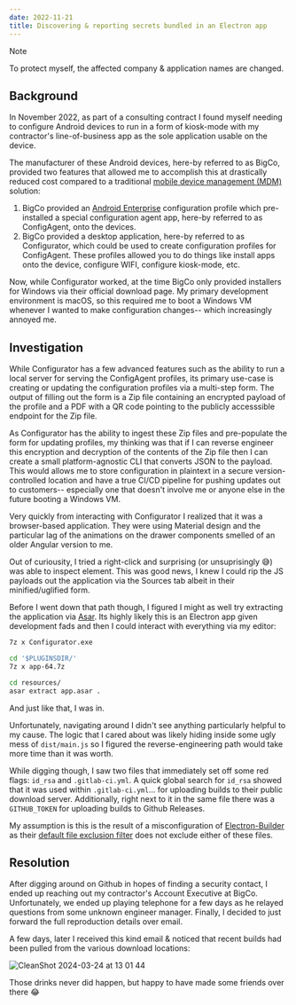 ```yaml
---
date: 2022-11-21
title: Discovering & reporting secrets bundled in an Electron app
---
```


> [!NOTE]
> To protect myself, the affected company & application names are changed.

## Background

In November 2022, as part of a consulting contract I found myself needing to configure Android devices to run in a form of kiosk-mode with
my contractor's line-of-business app as the sole application usable on the device.

The manufacturer of these Android devices, here-by referred to as BigCo, provided two features that allowed me to accomplish this at drastically reduced cost
compared to a traditional [mobile device management (MDM)](https://en.wikipedia.org/wiki/Mobile_device_management) solution:

1. BigCo provided an [Android Enterprise](https://www.android.com/enterprise/) configuration profile which pre-installed a special configuration agent app, here-by referred to as ConfigAgent, onto the devices.
2. BigCo provided a desktop application, here-by referred to as Configurator, which could be used to create configuration profiles for ConfigAgent.
   These profiles allowed you to do things like install apps onto the device, configure WIFI, configure kiosk-mode, etc.

Now, while Configurator worked, at the time BigCo only provided installers for Windows via their official download page.
My primary development environment is macOS, so this required me to boot a Windows VM whenever I wanted to make configuration changes-- which increasingly annoyed me.

## Investigation

While Configurator has a few advanced features such as the ability to run a local server for serving the ConfigAgent profiles,
its primary use-case is creating or updating the configuration profiles via a multi-step form.
The output of filling out the form is a Zip file containing an encrypted payload of the profile and a PDF with a QR code pointing to the publicly accesssible endpoint for the Zip file.

As Configurator has the ability to ingest these Zip files and pre-populate the form for updating profiles, my thinking was that if I can reverse engineer this encryption and decryption of the contents of the Zip file then I can create a small platform-agnostic CLI that converts JSON to the payload.
This would allows me to store configuration in plaintext in a secure version-controlled location and have a true CI/CD pipeline for pushing updates out to customers-- especially one that doesn't involve me or anyone else in the future booting a Windows VM.

Very quickly from interacting with Configurator I realized that it was a browser-based application.
They were using Material design and the particular lag of the animations on the drawer components smelled of an older Angular version to me.

Out of curiousity, I tried a right-click and surprising (or unsuprisingly 😅) was able to inspect element.
This was good news, I knew I could rip the JS payloads out the application via the Sources tab albeit in their minified/uglified form.

Before I went down that path though, I figured I might as well try extracting the application via [Asar](https://github.com/electron/asar).
Its highly likely this is an Electron app given development fads and then I could interact with everything via my editor:

```sh
7z x Configurator.exe

cd '$PLUGINSDIR/'
7z x app-64.7z

cd resources/
asar extract app.asar .
```

And just like that, I was in.

Unfortunately, navigating around I didn't see anything particularly helpful to my cause.
The logic that I cared about was likely hiding inside some ugly mess of `dist/main.js` so I figured the reverse-engineering path would take more time than it was worth.

While digging though, I saw two files that immediately set off some red flags: `id_rsa` and `.gitlab-ci.yml`.
A quick global search for `id_rsa` showed that it was used within `.gitlab-ci.yml`... for uploading builds to their public download server.
Additionally, right next to it in the same file there was a `GITHUB_TOKEN` for uploading builds to Github Releases.

My assumption is this is the result of a misconfiguration of [Electron-Builder](https://github.com/electron-userland/electron-builder) as their [default file exclusion filter](https://www.electron.build/configuration/contents) does not exclude either of these files.

## Resolution

After digging around on Github in hopes of finding a security contact, I ended up reaching out my contractor's Account Executive at BigCo.
Unfortunately, we ended up playing telephone for a few days as he relayed questions from some unknown engineer manager.
Finally, I decided to just forward the full reproduction details over email.

A few days, later I received this kind email & noticed that recent builds had been pulled from the various download locations:

![CleanShot 2024-03-24 at 13 01 44](https://github.com/jonahgeorge/jonahgeorge/assets/2058205/cdaf7187-899a-4dbd-9c2f-5a1c3979bc27)

Those drinks never did happen, but happy to have made some friends over there 😂
